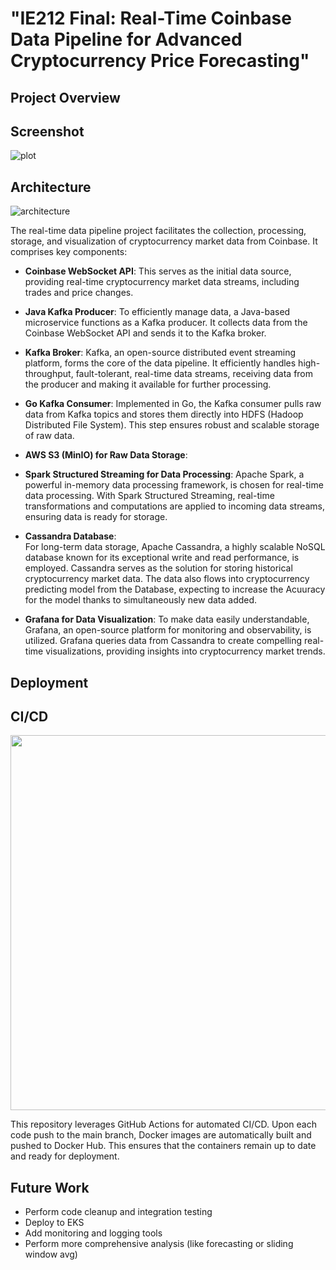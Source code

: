 # "IE212 Final: Real-Time Coinbase Data Pipeline for Advanced Cryptocurrency Price Forecasting"

## Project Overview

## Screenshot

![plot](https://i.imgur.com/vSGW4js.png)

## Architecture

![architecture]()

The real-time data pipeline project facilitates the collection, processing, storage, and visualization of cryptocurrency market data from Coinbase. It comprises key components:

- **Coinbase WebSocket API**: This serves as the initial data source, providing real-time cryptocurrency market data streams, including trades and price changes.

- **Java Kafka Producer**: To efficiently manage data, a Java-based microservice functions as a Kafka producer. It collects data from the Coinbase WebSocket API and sends it to the Kafka broker.

- **Kafka Broker**: Kafka, an open-source distributed event streaming platform, forms the core of the data pipeline. It efficiently handles high-throughput, fault-tolerant, real-time data streams, receiving data from the producer and making it available for further processing.

- **Go Kafka Consumer**: Implemented in Go, the Kafka consumer pulls raw data from Kafka topics and stores them directly into HDFS (Hadoop Distributed File System). This step ensures robust and scalable storage of raw data.
- **AWS S3 (MinIO) for Raw Data Storage**: 

- **Spark Structured Streaming for Data Processing**: Apache Spark, a powerful in-memory data processing framework, is chosen for real-time data processing. With Spark Structured Streaming, real-time transformations and computations are applied to incoming data streams, ensuring data is ready for storage.

- **Cassandra Database**:  
For long-term data storage, Apache Cassandra, a highly scalable NoSQL database known for its exceptional write and read performance, is employed. Cassandra serves as the solution for storing historical cryptocurrency market data. 
The data also flows into cryptocurrency predicting model from the Database, expecting to increase the Acuuracy for the model thanks to simultaneously new data added.

- **Grafana for Data Visualization**: To make data easily understandable, Grafana, an open-source platform for monitoring and observability, is utilized. Grafana queries data from Cassandra to create compelling real-time visualizations, providing insights into cryptocurrency market trends.

## Deployment
<!--
![kubernetes-pods](https://i.imgur.com/LacnL5c.png)
-->

## CI/CD
<p align="center">
  <img src="https://i.imgur.com/LU2iYUF.png" style="width: 600px"/>
</p>

This repository leverages GitHub Actions for automated CI/CD. Upon each code push to the main branch, Docker images are automatically built and pushed to Docker Hub. This ensures that the containers remain up to date and ready for deployment.

## Future Work
* Perform code cleanup and integration testing
* Deploy to EKS
* Add monitoring and logging tools
* Perform more comprehensive analysis (like forecasting or sliding window avg)